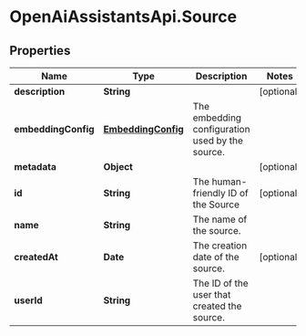 # OpenAiAssistantsApi.Source

## Properties

Name | Type | Description | Notes
------------ | ------------- | ------------- | -------------
**description** | **String** |  | [optional] 
**embeddingConfig** | [**EmbeddingConfig**](EmbeddingConfig.md) | The embedding configuration used by the source. | 
**metadata** | **Object** |  | [optional] 
**id** | **String** | The human-friendly ID of the Source | [optional] 
**name** | **String** | The name of the source. | 
**createdAt** | **Date** | The creation date of the source. | [optional] 
**userId** | **String** | The ID of the user that created the source. | 


